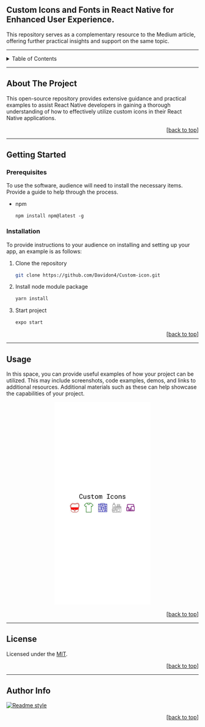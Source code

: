 
<!-- NAME OF THE PROJECT -->
## Custom Icons and Fonts in React Native for Enhanced User Experience.
<!-- Short description of project if you want -->
This repository serves as a complementary resource to the Medium article, offering further practical insights and support on the same topic.

---
<!-- TABLE OF CONTENTS -->
<details>
   <summary>Table of Contents</summary>
  <ol>
    <li>
      <a href="#about-the-project">About The Project</a>
    </li>
    <li>
      <a href="#getting-started">Getting Started</a>
      <ul>
        <li><a href="#prerequisites">Prerequisites</a></li>
        <li><a href="#installation">Installation</a></li>
      </ul>
    </li>
    <li><a href="#usage">Usage</a></li>
    <li><a href="#license">License</a></li>
    <li><a href="#acknowledgments">Author Info</a></li>
  </ol>
</details>

---
<!-- ABOUT THE PROJECT -->
## About The Project
This open-source repository provides extensive guidance and practical examples to assist React Native developers in gaining a thorough understanding of how to effectively utilize custom icons in their React Native applications.

<p align="right">[<a href="#project-name">back to top</a>]</p>

---

<!-- GETTING STARTED -->
## Getting Started



### Prerequisites
<!-- Guideline on installing software -->
To use the software, audience will need to install the necessary items. Provide a guide to help through the process.

* npm
  ```
  npm install npm@latest -g
  ```

### Installation

To provide instructions to your audience on installing and setting up your app, an example is as follows:

1. Clone the repository
   ```sh
   git clone https://github.com/Davidon4/Custom-icon.git
   ```
2. Install node module package
   ```sh
   yarn install
   ```
3. Start project
   ```sh
   expo start
   ```

<p align="right">[<a href="#project-name">back to top</a>]</p>

---

<!-- USAGE EXAMPLES -->
## Usage

In this space, you can provide useful examples of how your project can be utilized. This may include screenshots, code examples, demos, and links to additional resources. Additional materials such as these can help showcase the capabilities of your project.

<div align="center">
<img width="50%" src="./assets/screenshot.jpeg">
</div>

<p align="right">[<a href="#project-name">back to top</a>]</p>

---

<!-- LICENSE -->
## License

Licensed under the [MIT](https://github.com/Davidon4/Custom-icon/blob/main/LICENSE).

<p align="right">[<a href="#project-name">back to top</a>]</p>

---
<!-- Author -->
## Author Info

[![Readme style](https://img.shields.io/badge/Author-github_username-color_of_your_choice)](https://github.com/github_username)

<p align="right">[<a href="#project-name">back to top</a>]</p>
